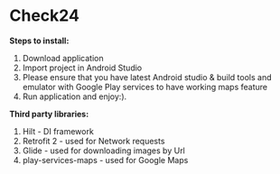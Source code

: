 # Check24

**Steps to install:**<br />
1) Download application<br />
2) Import project in Android Studio<br />
3) Please ensure that you have latest Android studio & build tools and emulator with Google Play services to have working maps feature <br />
4) Run application and enjoy:).<br />

**Third party libraries:**<br />
1) Hilt - DI framework <br />
2) Retrofit 2 - used for Network requests <br />
3) Glide - used for downloading images by Url<br />
4) play-services-maps - used for Google Maps <br />
